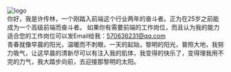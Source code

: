 ![logo](http://a1.qpic.cn/psb?/V101RJY63u25og/Dt5NtCgQOuv*AK0ncm*YTHWk3BpmYPmMPUpcSLnIuWE!/b/dF8wi0e5GQAA&bo=AAOAAgAAAAABAKY!&rf=viewer_4)
</br>
    你好，我是许传林，一个刚踏入前端这个行业两年的奋斗者。正为在25岁之前能成为一个高级前端而奋斗者。
如果你有需要前端的工作岗位，而且认为我的能力适合您的工作岗位可以发Email给我：570636231@qq.com</br>
    青春就像早晨的阳光，温暖而不刺眼，一天的起始，黎明的阳光，普照大地，我努力吸气，让这早晨的清新尽可以有注入我的肌体，我变得的快乐了，变得理我用不完的力气，我大踏步向前，去迎接那黎明的太阳。
